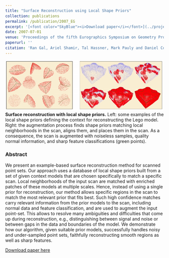 ```yaml
---
title: "Surface Reconstruction using Local Shape Priors"
collection: publications
permalink: /publication/2007_EG
excerpt: '[<font color="SkyBlue"><i>Download paper</i></font>](../projects/srl/2007_SRL.pdf)'
date: 2007-07-01
venue: 'Proceedings of the fifth Eurographics Symposium on Geometry Processing (SGP), Barcelona'
paperurl: ''
citation: 'Ran Gal, Ariel Shamir, Tal Hassner, Mark Pauly and Daniel Cohen-Or. <i>Surface Reconstruction using Local Shape Priors.</i> Proceedings of the fifth Eurographics Symposium on Geometry Processing (SGP), Barcelona, 2007.'
---
```


<img src='../projects/srl/teaser.jpg'> <br/>
<b>Surface reconstruction with local shape priors.</b> Left: some examples of the local shape priors defining the context
for reconstructing the Lego model. Right: the augmentation process finds shape priors matching local neighborhoods in the
scan, aligns them, and places them in the scan. As a consequence, the scan is augmented with noiseless samples, quality normal
information, and sharp feature classifications (green points).

### Abstract
We present an example-based surface reconstruction method for scanned point sets. Our approach uses a database of local shape priors built from a set of given context models that are chosen specifically to match a specific scan. Local neighborhoods of the input scan are matched with enriched patches of these models at multiple scales. Hence, instead of using a single prior for reconstruction, our method allows specific regions in the scan to match the most relevant prior that fits best. Such high confidence matches carry relevant information from the prior models to the scan, including normal data and feature classification, and are used to augment the input point-set. This allows to resolve many ambiguities and difficulties that come up during reconstruction, e.g., distinguishing between signal and noise or between gaps in the data and boundaries of the model. We demonstrate how our algorithm, given suitable prior models, successfully handles noisy and under-sampled point sets, faithfully reconstructing smooth regions as well as sharp features.


[Download paper here](../projects/srl/2007_SRL.pdf)
